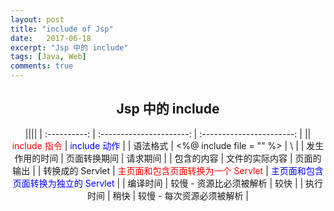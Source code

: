 ```yaml
---
layout: post
title: "include of Jsp"
date:   2017-06-18
excerpt: "Jsp 中的 include"
tags: [Java, Web]
comments: true
---
```


<center><h2>Jsp 中的 include</h2></center>

<!--more-->

<center>
||||
| :----------: | :----------------------: | :-----------------------: |
|| <font color="red">include 指令</font> |  <font color="blue">include 动作</font>   |
|     语法格式     | <%@ include file = "" %> | \<jsp:include page = "" > |
|   发生作用的时间    |          页面转换期间          |           请求期间            |
|    包含的内容     |         文件的实际内容          |           页面的输出           |
| 转换成的 Servlet |  <font color="red">主页面和包含页面转换为一个 Servlet</font>   |  <font color="blue">主页面和包含页面转换为独立的 Servlet</font>   |
|     编译时间     |      较慢 - 资源比必须被解析       |            较快             |
|     执行时间     |            稍快            |      较慢 - 每次资源必须被解析       |
</center>